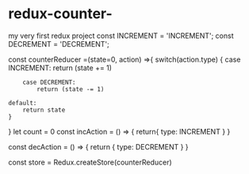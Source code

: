 # redux-counter-
my very first redux project
const INCREMENT = 'INCREMENT'; 
const DECREMENT = 'DECREMENT'; 

const counterReducer =(state=0, action) =>{
    switch(action.type) {
         case INCREMENT:
            return (state += 1)
            

        case DECREMENT:
            return (state -= 1)

    default:
        return state 
    }
}
    let count = 0
const incAction = () => {
    return{
        type: INCREMENT
    }
}

const decAction = () => {
    return {
        type: DECREMENT
    }
}

const store = Redux.createStore(counterReducer)
